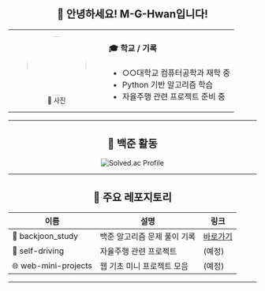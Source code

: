 <div align="center">

## 👋 안녕하세요! M-G-Hwan입니다!

<table>
  <tr>
    <td align="center" width="180">
      <img src="https://avatars.githubusercontent.com/u/00000000?v=4" width="120" style="border-radius:50%"><br/>
      <sub>👤 사진</sub>
    </td>
    <td align="left">
      <h4>🎓 학교 / 기록</h4>
      <ul>
        <li>○○대학교 컴퓨터공학과 재학 중</li>
        <li>Python 기반 알고리즘 학습</li>
        <li>자율주행 관련 프로젝트 준비 중</li>
      </ul>
    </td>
  </tr>
</table>

---

## 🧠 백준 활동

![Solved.ac Profile](http://mazassumnida.wtf/api/v2/generate_badge?boj=jack2078)

---

## 📂 주요 레포지토리

| 이름 | 설명 | 링크 |
|------|------|------|
| 🧮 backjoon_study | 백준 알고리즘 문제 풀이 기록 | [바로가기](https://github.com/M-G-Hwan/backjoon_study) |
| 🚗 self-driving | 자율주행 관련 프로젝트 | (예정) |
| 🌐 web-mini-projects | 웹 기초 미니 프로젝트 모음 | (예정) |

---

</div>
